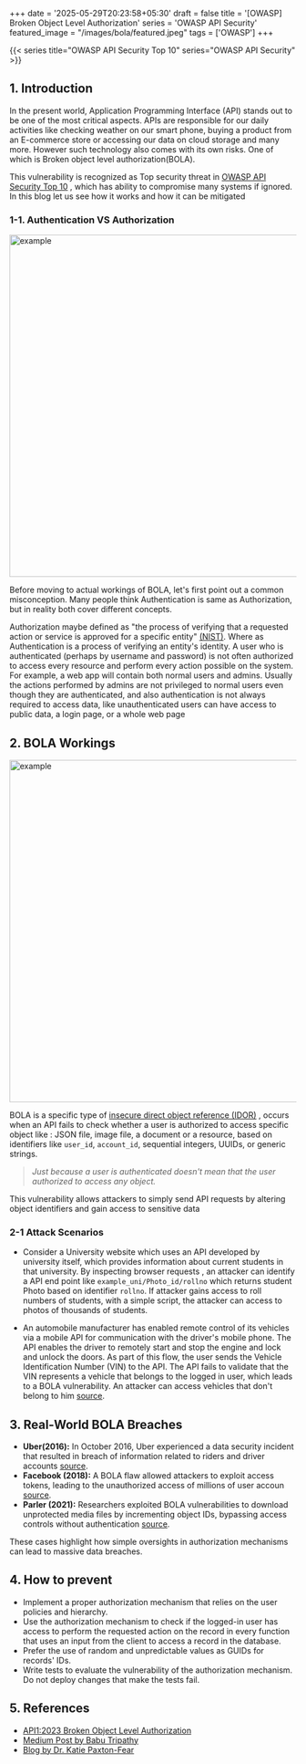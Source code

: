 +++
date = '2025-05-29T20:23:58+05:30'
draft = false
title = '[OWASP] Broken Object Level Authorization'
series = 'OWASP API Security'
featured_image = "/images/bola/featured.jpeg"
tags = ['OWASP']
+++

{{< series title="OWASP API Security Top 10" series="OWASP API Security" >}}


## 1. Introduction
In the present world, Application Programming Interface (API) stands out to be one of the most critical aspects. APIs are responsible for our daily activities like checking weather on our smart phone, buying a product from an E-commerce store or accessing our data on cloud storage and many more. However such technology also comes with its own risks. One of which is Broken object level authorization(BOLA).

This vulnerability is recognized as Top security threat in [OWASP API Security Top 10](https://owasp.org/API-Security/editions/2023/en/0x11-t10/) , which has ability to compromise many systems if ignored. In this blog let us see how it works and how it can be mitigated


### 1-1. Authentication VS Authorization
<img src="/images/bola/2.jpeg" alt="example" width="600">

Before moving to actual workings of BOLA, let's first point out a common misconception. Many people think Authentication is same as Authorization, but in reality both cover different concepts.

Authorization maybe defined as "the process of verifying that a requested action or service is approved for a specific entity" [(NIST)](https://csrc.nist.gov/glossary/term/authorization). Where as Authentication is a process of verifying an entity's identity. A user who is authenticated (perhaps by username and password) is not often authorized to access every resource and perform every action possible on the system. For example, a web app will contain both normal users and admins. Usually the actions performed by admins are not privileged to normal users even though they are authenticated, and also authentication is not always required to access data, like unauthenticated users can have access to public data, a login page, or a whole web page

## 2. BOLA Workings
<img src="/images/bola/1.png" alt="example" width="600">

BOLA is a specific type of [insecure direct object reference (IDOR)](https://pengw0in.github.io/lohithsrikar/) , occurs when an API fails to check whether a user is authorized  to access specific object like : JSON file, image file, a document or a resource, based on identifiers like `user_id`, `account_id`, sequential integers, UUIDs, or generic strings.

> *Just because a user is authenticated doesn't mean that the user authorized to access any object.*

This vulnerability allows attackers to simply send API requests by altering object identifiers and gain access to sensitive data

### 2-1 Attack Scenarios
- Consider a University website which uses an API developed by university itself, which provides information about current students in that university. By inspecting browser requests , an attacker can identify a API end point like `example_uni/Photo_id/rollno` which returns student Photo based on identifier `rollno`. If attacker gains access to roll numbers of students, with a simple script, the attacker can access to photos of thousands of students.

- An automobile manufacturer has enabled remote control of its vehicles via a mobile API for communication with the driver's mobile phone. The API enables the driver to remotely start and stop the engine and lock and unlock the doors. As part of this flow, the user sends the Vehicle Identification Number (VIN) to the API. The API fails to validate that the VIN represents a vehicle that belongs to the logged in user, which leads to a BOLA vulnerability. An attacker can access vehicles that don't belong to him [source](https://owasp.org/API-Security/editions/2023/en/0xa1-broken-object-level-authorization/#:~:text=An%20automobile%20manufacturer,belong%20to%20him.).


## 3. Real-World BOLA Breaches
- **Uber(2016):** In October 2016, Uber experienced a data security incident that resulted in breach of information related to riders and driver accounts [source](https://help.uber.com/en/riders/article/information-about-2016-data-security-incident?nodeId=12c1e9d1-4042-4231-a3ec-3605779b8815).
- **Facebook (2018):** A BOLA flaw allowed attackers to exploit access tokens, leading to the unauthorized access of millions of user accoun [source](https://www.theguardian.com/news/2018/mar/17/cambridge-analytica-facebook-influence-us-election).
- **Parler (2021):** Researchers exploited BOLA vulnerabilities to download unprotected media files by incrementing object IDs, bypassing access controls without authentication [source](https://www.wired.com/story/parler-hack-data-public-posts-images-video/).

These cases highlight how simple oversights in authorization mechanisms can lead to massive data breaches.

## 4.  How to prevent
- Implement a proper authorization mechanism that relies on the user policies and hierarchy.
- Use the authorization mechanism to check if the logged-in user has access to perform the requested action on the record in every function that uses an input from the client to access a record in the database.
- Prefer the use of random and unpredictable values as GUIDs for records' IDs.
- Write tests to evaluate the vulnerability of the authorization mechanism. Do not deploy changes that make the tests fail.

## 5. References 
- [API1:2023 Broken Object Level Authorization](https://owasp.org/API-Security/editions/2023/en/0xa1-broken-object-level-authorization/)
- [Medium Post by Babu Tripathy](https://medium.com/@bubu.tripathy/broken-object-level-authorization-bola-the-silent-threat-in-api-security-2fe5f57b21b2)
- [Blog by Dr. Katie Paxton-Fear](https://www.traceable.ai/owasp-api/broken-object-level-authorization)
